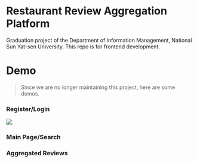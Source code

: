 # Restaurant Review Aggregation Platform
Graduation project of the Department of Information Management, National Sun Yat-sen University. This repo is for frontend development.


# Demo
> Since we are no longer maintaining this project, here are some demos.

### Register/Login
![](GIF/login.gif=499x1080)
### Main Page/Search

### Aggregated Reviews
